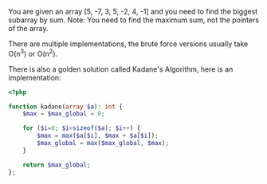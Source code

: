 
You are given an array [5, -7, 3, 5, -2, 4, -1] and you need to find the biggest subarray by sum.
Note: You need to find the maximum sum, not the pointers of the array.

There are multiple implementations, the brute force versions usually take O(n<sup>3</sup>) or O(n<sup>2</sup>).

There is also a golden solution called Kadane's Algorithm, here is an implementation:


```php
<?php

function kadane(array $a): int {
    $max = $max_global = 0;

    for ($i=0; $i<sizeof($a); $i++) {
        $max = max($a[$i], $max + $a[$i]);
        $max_global = max($max_global, $max);
    }

    return $max_global;
};
```

